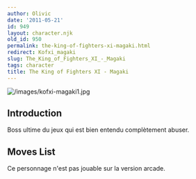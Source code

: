 ```yaml
---
author: Olivic
date: '2011-05-21'
id: 949
layout: character.njk
old_id: 950
permalink: the-king-of-fighters-xi-magaki.html
redirect: Kofxi_magaki
slug: The_King_of_Fighters_XI_-_Magaki
tags: character
title: The King of Fighters XI - Magaki
---
```


![](/images/kofxi-magaki1.jpg "/images/kofxi-magaki1.jpg")

## Introduction

Boss ultime du jeux qui est bien entendu complètement abuser.

## Moves List

Ce personnage n'est pas jouable sur la version arcade.